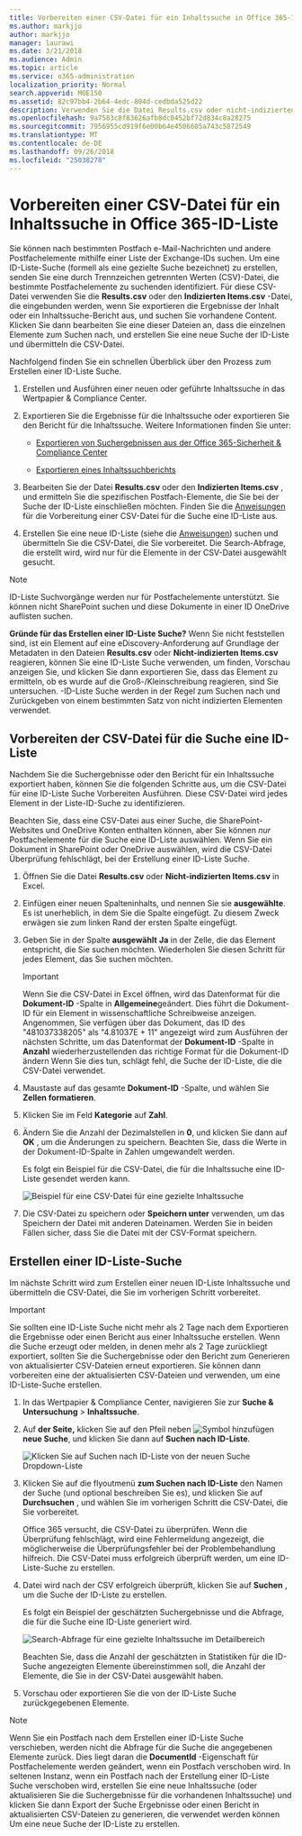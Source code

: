 ```yaml
---
title: Vorbereiten einer CSV-Datei für ein Inhaltssuche in Office 365-ID-Liste
ms.author: markjjo
author: markjjo
manager: laurawi
ms.date: 3/21/2018
ms.audience: Admin
ms.topic: article
ms.service: o365-administration
localization_priority: Normal
search.appverid: MOE150
ms.assetid: 82c97bb4-2b64-4edc-804d-cedbda525d22
description: Verwenden Sie die Datei Results.csv oder nicht-indizierten Items.csv aus einer vorhandenen Inhaltssuche, um eine ID-Liste-Suche erstellen, die eine bestimmte e-Mail-Nachrichten zurückgibt. -ID-Liste Suche in der Regel verwendet, um Postfachelemente teilweise indizierten zurückzugeben.
ms.openlocfilehash: 9a7583c8f83626afb8dc0452bf72d834c8a28275
ms.sourcegitcommit: 7956955cd919f6e00b64e4506605a743c5872549
ms.translationtype: MT
ms.contentlocale: de-DE
ms.lasthandoff: 09/26/2018
ms.locfileid: "25038278"
---
```

# <a name="prepare-a-csv-file-for-an-id-list-content-search-in-office-365"></a>Vorbereiten einer CSV-Datei für ein Inhaltssuche in Office 365-ID-Liste

Sie können nach bestimmten Postfach e-Mail-Nachrichten und andere Postfachelemente mithilfe einer Liste der Exchange-IDs suchen. Um eine ID-Liste-Suche (formell als eine gezielte Suche bezeichnet) zu erstellen, senden Sie eine durch Trennzeichen getrennten Werten (CSV)-Datei, die bestimmte Postfachelemente zu suchenden identifiziert. Für diese CSV-Datei verwenden Sie die **Results.csv** oder den **Indizierten Items.csv** -Datei, die eingebunden werden, wenn Sie exportieren die Ergebnisse der Inhalt oder ein Inhaltssuche-Bericht aus, und suchen Sie vorhandene Content. Klicken Sie dann bearbeiten Sie eine dieser Dateien an, dass die einzelnen Elemente zum Suchen nach, und erstellen Sie eine neue Suche der ID-Liste und übermitteln die CSV-Datei. 
  
Nachfolgend finden Sie ein schnellen Überblick über den Prozess zum Erstellen einer ID-Liste Suche.
  
1. Erstellen und Ausführen einer neuen oder geführte Inhaltssuche in das Wertpapier &amp; Compliance Center.
    
2. Exportieren Sie die Ergebnisse für die Inhaltssuche oder exportieren Sie den Bericht für die Inhaltssuche. Weitere Informationen finden Sie unter:
    
    - [Exportieren von Suchergebnissen aus der Office 365-Sicherheit &amp; Compliance Center](export-search-results.md)
    
    - [Exportieren eines Inhaltssuchberichts](export-a-content-search-report.md)
    
3. Bearbeiten Sie der Datei **Results.csv** oder den **Indizierten Items.csv** , und ermitteln Sie die spezifischen Postfach-Elemente, die Sie bei der Suche der ID-Liste einschließen möchten. Finden Sie die [Anweisungen](#prepare-the-csv-file-for-an-id-list-search) für die Vorbereitung einer CSV-Datei für die Suche eine ID-Liste aus. 
    
4. Erstellen Sie eine neue ID-Liste (siehe die [Anweisungen](#create-an-id-list-search)) suchen und übermitteln Sie die CSV-Datei, die Sie vorbereitet. Die Search-Abfrage, die erstellt wird, wird nur für die Elemente in der CSV-Datei ausgewählt gesucht.
    
> [!NOTE]
> ID-Liste Suchvorgänge werden nur für Postfachelemente unterstützt. Sie können nicht SharePoint suchen und diese Dokumente in einer ID OneDrive auflisten suchen. 
  
 **Gründe für das Erstellen einer ID-Liste Suche?** Wenn Sie nicht feststellen sind, ist ein Element auf eine eDiscovery-Anforderung auf Grundlage der Metadaten in den Dateien **Results.csv** oder **Nicht-indizierten Items.csv** reagieren, können Sie eine ID-Liste Suche verwenden, um finden, Vorschau anzeigen Sie, und klicken Sie dann exportieren Sie, dass das Element zu ermitteln, ob es wurde auf die Groß-/Kleinschreibung reagieren, sind Sie untersuchen. -ID-Liste Suche werden in der Regel zum Suchen nach und Zurückgeben von einem bestimmten Satz von nicht indizierten Elementen verwendet. 
  
## <a name="prepare-the-csv-file-for-an-id-list-search"></a>Vorbereiten der CSV-Datei für die Suche eine ID-Liste

Nachdem Sie die Suchergebnisse oder den Bericht für ein Inhaltssuche exportiert haben, können Sie die folgenden Schritte aus, um die CSV-Datei für eine ID-Liste Suche Vorbereiten Ausführen. Diese CSV-Datei wird jedes Element in der Liste-ID-Suche zu identifizieren.
  
Beachten Sie, dass eine CSV-Datei aus einer Suche, die SharePoint-Websites und OneDrive Konten enthalten können, aber Sie können *nur* Postfachelemente für die Suche eine ID-Liste auswählen. Wenn Sie ein Dokument in SharePoint oder OneDrive auswählen, wird die CSV-Datei Überprüfung fehlschlägt, bei der Erstellung einer ID-Liste Suche. 
  
1. Öffnen Sie die Datei **Results.csv** oder **Nicht-indizierten Items.csv** in Excel. 
    
2. Einfügen einer neuen Spalteninhalts, und nennen Sie sie **ausgewählte**. Es ist unerheblich, in dem Sie die Spalte eingefügt. Zu diesem Zweck erwägen sie zum linken Rand der ersten Spalte eingefügt.
    
3. Geben Sie in der Spalte **ausgewählt** **Ja** in der Zelle, die das Element entspricht, die Sie suchen möchten. Wiederholen Sie diesen Schritt für jedes Element, das Sie suchen möchten. 
    
    > [!IMPORTANT]
    > Wenn Sie die CSV-Datei in Excel öffnen, wird das Datenformat für die **Dokument-ID** -Spalte in **Allgemeine**geändert. Dies führt die Dokument-ID für ein Element in wissenschaftliche Schreibweise anzeigen. Angenommen, Sie verfügen über das Dokument, das ID des "481037338205" als "4.81037E + 11" angezeigt wird zum Ausführen der nächsten Schritte, um das Datenformat der **Dokument-ID** -Spalte in **Anzahl** wiederherzustellenden das richtige Format für die Dokument-ID ändern Wenn Sie dies tun, schlägt fehl, die Suche der ID-Liste, die die CSV-Datei verwendet. 
  
4. Maustaste auf das gesamte **Dokument-ID** -Spalte, und wählen Sie **Zellen formatieren**.
    
5. Klicken Sie im Feld **Kategorie** auf **Zahl**.
    
6. Ändern Sie die Anzahl der Dezimalstellen in **0**, und klicken Sie dann auf **OK** , um die Änderungen zu speichern. Beachten Sie, dass die Werte in der Dokument-ID-Spalte in Zahlen umgewandelt werden. 
    
    Es folgt ein Beispiel für die CSV-Datei, die für die Inhaltssuche eine ID-Liste gesendet werden kann.
    
    ![Beispiel für eine CSV-Datei für eine gezielte Inhaltssuche](media/8371b8cb-1638-496e-9be1-fe1565757d67.png)
  
7. Die CSV-Datei zu speichern oder **Speichern unter** verwenden, um das Speichern der Datei mit anderen Dateinamen. Werden Sie in beiden Fällen sicher, dass Sie die Datei mit der CSV-Format speichern. 
  
## <a name="create-an-id-list-search"></a>Erstellen einer ID-Liste-Suche

Im nächste Schritt wird zum Erstellen einer neuen ID-Liste Inhaltssuche und übermitteln die CSV-Datei, die Sie im vorherigen Schritt vorbereitet.
  
> [!IMPORTANT]
> Sie sollten eine ID-Liste Suche nicht mehr als 2 Tage nach dem Exportieren die Ergebnisse oder einen Bericht aus einer Inhaltssuche erstellen. Wenn die Suche erzeugt oder melden, in denen mehr als 2 Tage zurückliegt exportiert, sollten Sie die Suchergebnisse oder den Bericht zum Generieren von aktualisierter CSV-Dateien erneut exportieren. Sie können dann vorbereiten eine der aktualisierten CSV-Dateien und verwenden, um eine ID-Liste-Suche erstellen. 
  
1. In das Wertpapier &amp; Compliance Center, navigieren Sie zur **Suche &amp; Untersuchung** \> **Inhaltssuche**.
    
2. Auf **der Seite,** klicken Sie auf den Pfeil neben ![Symbol hinzufügen](media/8ee52980-254b-440b-99a2-18d068de62d3.gif) **neue Suche**, und klicken Sie dann auf **Suchen nach ID-Liste**.
    
    ![Klicken Sie auf Suchen nach ID-Liste von der neuen Suche Dropdown-Liste](media/e65f9942-09b2-4127-865e-e64029a590df.png)
  
3. Klicken Sie auf die flyoutmenü **zum Suchen nach ID-Liste** den Namen der Suche (und optional beschreiben Sie es), und klicken Sie auf **Durchsuchen** , und wählen Sie im vorherigen Schritt die CSV-Datei, die Sie vorbereitet. 
    
    Office 365 versucht, die CSV-Datei zu überprüfen. Wenn die Überprüfung fehlschlägt, wird eine Fehlermeldung angezeigt, die möglicherweise die Überprüfungsfehler bei der Problembehandlung hilfreich. Die CSV-Datei muss erfolgreich überprüft werden, um eine ID-Liste-Suche zu erstellen.
    
4. Datei wird nach der CSV erfolgreich überprüft, klicken Sie auf **Suchen** , um die Suche der ID-Liste zu erstellen. 
    
    Es folgt ein Beispiel der geschätzten Suchergebnisse und die Abfrage, die für die Suche eine ID-Liste generiert wird.
    
    ![Search-Abfrage für eine gezielte Inhaltssuche im Detailbereich](media/dbd9e570-c04b-4056-a8a7-37e9916ec683.png)
  
    Beachten Sie, dass die Anzahl der geschätzten in Statistiken für die ID-Suche angezeigten Elemente übereinstimmen soll, die Anzahl der Elemente, die Sie in der CSV-Datei ausgewählt haben.
    
5. Vorschau oder exportieren Sie die von der ID-Liste Suche zurückgegebenen Elemente.
    
> [!NOTE]
> Wenn Sie ein Postfach nach dem Erstellen einer ID-Liste Suche verschieben, werden nicht die Abfrage für die Suche die angegebenen Elemente zurück. Dies liegt daran die **DocumentId** -Eigenschaft für Postfachelemente werden geändert, wenn ein Postfach verschoben wird. In seltenen Instanz, wenn ein Postfach nach der Erstellung einer ID-Liste Suche verschoben wird, erstellen Sie eine neue Inhaltssuche (oder aktualisieren Sie die Suchergebnisse für die vorhandenen Inhaltssuche) und klicken Sie dann Export der Suche Ergebnisse oder einen Bericht in aktualisierten CSV-Dateien zu generieren, die verwendet werden können  Um eine neue Suche der ID-Liste zu erstellen. 
